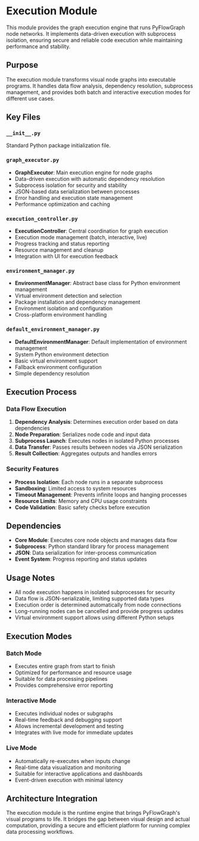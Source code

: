 # Execution Module

This module provides the graph execution engine that runs PyFlowGraph node networks. It implements data-driven execution with subprocess isolation, ensuring secure and reliable code execution while maintaining performance and stability.

## Purpose

The execution module transforms visual node graphs into executable programs. It handles data flow analysis, dependency resolution, subprocess management, and provides both batch and interactive execution modes for different use cases.

## Key Files

### `__init__.py`
Standard Python package initialization file.

### `graph_executor.py`
- **GraphExecutor**: Main execution engine for node graphs
- Data-driven execution with automatic dependency resolution
- Subprocess isolation for security and stability
- JSON-based data serialization between processes
- Error handling and execution state management
- Performance optimization and caching

### `execution_controller.py`
- **ExecutionController**: Central coordination for graph execution
- Execution mode management (batch, interactive, live)
- Progress tracking and status reporting
- Resource management and cleanup
- Integration with UI for execution feedback

### `environment_manager.py`
- **EnvironmentManager**: Abstract base class for Python environment management
- Virtual environment detection and selection
- Package installation and dependency management
- Environment isolation and configuration
- Cross-platform environment handling

### `default_environment_manager.py`
- **DefaultEnvironmentManager**: Default implementation of environment management
- System Python environment detection
- Basic virtual environment support
- Fallback environment configuration
- Simple dependency resolution

## Execution Process

### Data Flow Execution
1. **Dependency Analysis**: Determines execution order based on data dependencies
2. **Node Preparation**: Serializes node code and input data
3. **Subprocess Launch**: Executes nodes in isolated Python processes
4. **Data Transfer**: Passes results between nodes via JSON serialization
5. **Result Collection**: Aggregates outputs and handles errors

### Security Features
- **Process Isolation**: Each node runs in a separate subprocess
- **Sandboxing**: Limited access to system resources
- **Timeout Management**: Prevents infinite loops and hanging processes
- **Resource Limits**: Memory and CPU usage constraints
- **Code Validation**: Basic safety checks before execution

## Dependencies

- **Core Module**: Executes core node objects and manages data flow
- **Subprocess**: Python standard library for process management
- **JSON**: Data serialization for inter-process communication
- **Event System**: Progress reporting and status updates

## Usage Notes

- All node execution happens in isolated subprocesses for security
- Data flow is JSON-serializable, limiting supported data types
- Execution order is determined automatically from node connections
- Long-running nodes can be cancelled and provide progress updates
- Virtual environment support allows using different Python setups

## Execution Modes

### Batch Mode
- Executes entire graph from start to finish
- Optimized for performance and resource usage
- Suitable for data processing pipelines
- Provides comprehensive error reporting

### Interactive Mode
- Executes individual nodes or subgraphs
- Real-time feedback and debugging support
- Allows incremental development and testing
- Integrates with live mode for immediate updates

### Live Mode
- Automatically re-executes when inputs change
- Real-time data visualization and monitoring
- Suitable for interactive applications and dashboards
- Event-driven execution with minimal latency

## Architecture Integration

The execution module is the runtime engine that brings PyFlowGraph's visual programs to life. It bridges the gap between visual design and actual computation, providing a secure and efficient platform for running complex data processing workflows.